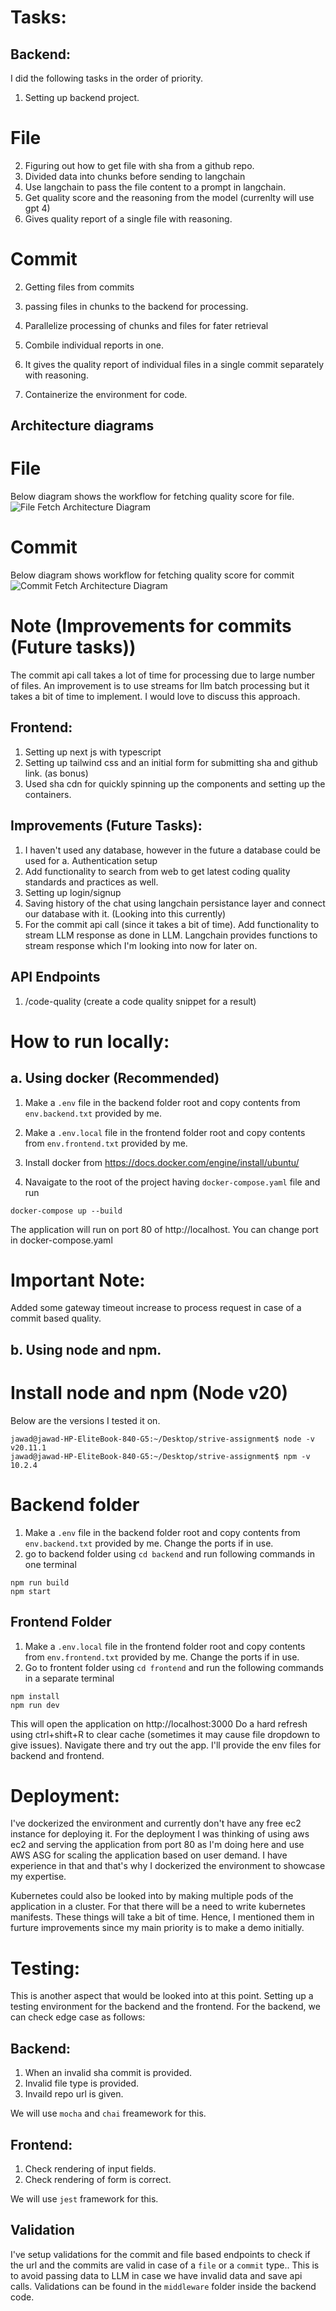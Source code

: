# Tasks:

## Backend:

I did the following tasks in the order of priority.

1. Setting up backend project.

# File

2. Figuring out how to get file with sha from a github repo.
3. Divided data into chunks before sending to langchain
4. Use langchain to pass the file content to a prompt in langchain.
5. Get quality score and the reasoning from the model (currenlty will use gpt 4)
6. Gives quality report of a single file with reasoning.

# Commit

2. Getting files from commits
3. passing files in chunks to the backend for processing.
4. Parallelize processing of chunks and files for fater retrieval
5. Combile individual reports in one.
6. It gives the quality report of individual files in a single commit separately with reasoning.

7. Containerize the environment for code.

## Architecture diagrams

# File

Below diagram shows the workflow for fetching quality score for file.
![File Fetch Architecture Diagram](./assets/architecture-backend-api-files.drawio__.png "File Fetch Architecture Diagram")

# Commit

Below diagram shows workflow for fetching quality score for commit
![Commit Fetch Architecture Diagram](./assets/architecture-backend-api-commits.drawio__.png "Commit Fetch Architecture Diagram")

# Note (Improvements for commits (Future tasks))

The commit api call takes a lot of time for processing due to large number of files.
An improvement is to use streams for llm batch processing but it takes a bit of time to implement.
I would love to discuss this approach.

## Frontend:

1. Setting up next js with typescript
2. Setting up tailwind css and an initial form for submitting sha and github link. (as bonus)
3. Used sha cdn for quickly spinning up the components and setting up the containers.

## Improvements (Future Tasks):

1. I haven't used any database, however in the future a database could be used for
   a. Authentication setup
2. Add functionality to search from web to get latest coding quality standards and practices as well.
3. Setting up login/signup
4. Saving history of the chat using langchain persistance layer and connect our database with it. (Looking into this currently)
5. For the commit api call (since it takes a bit of time). Add functionality to stream LLM response as done in LLM. Langchain provides functions to stream response which I'm looking into now for later on.

## API Endpoints

1. /code-quality
   (create a code quality snippet for a result)

# How to run locally:

## a. Using docker (Recommended)

1. Make a `.env` file in the backend folder root and copy contents from `env.backend.txt` provided by me.

2. Make a `.env.local` file in the frontend folder root and copy contents from `env.frontend.txt` provided by me.

3. Install docker from https://docs.docker.com/engine/install/ubuntu/
4. Navaigate to the root of the project having `docker-compose.yaml` file and run

```
docker-compose up --build
```

The application will run on port 80 of http://localhost. You can change port in docker-compose.yaml

# Important Note:

Added some gateway timeout increase to process request in case of a commit based quality.

## b. Using node and npm.

# Install node and npm (Node v20)

Below are the versions I tested it on.

```
jawad@jawad-HP-EliteBook-840-G5:~/Desktop/strive-assignment$ node -v
v20.11.1
jawad@jawad-HP-EliteBook-840-G5:~/Desktop/strive-assignment$ npm -v
10.2.4
```

# Backend folder

1. Make a `.env` file in the backend folder root and copy contents from `env.backend.txt` provided by me. Change the ports if in use.
2. go to backend folder using `cd backend` and run following commands in one terminal

```
npm run build
npm start
```

## Frontend Folder

1. Make a `.env.local` file in the frontend folder root and copy contents from `env.frontend.txt` provided by me. Change the ports if in use.
2. Go to frontent folder using `cd frontend` and run the following commands in a separate terminal

```
npm install
npm run dev
```

This will open the application on http://localhost:3000 Do a hard refresh using ctrl+shift+R to clear cache (sometimes it may cause file dropdown to give issues). Navigate there and try out the app.
I'll provide the env files for backend and frontend.

# Deployment:

I've dockerized the environment and currently don't have any free ec2 instance for deploying it.
For the deployment I was thinking of using aws ec2 and serving the application from port 80 as I'm doing here and use AWS ASG for scaling the application based on user demand. I have experience in that and that's why I dockerized the environment to showcase my expertise.

Kubernetes could also be looked into by making multiple pods of the application in a cluster. For that
there will be a need to write kubernetes manifests. These things will take a bit of time. Hence, I mentioned them in furture improvements since my main priority is to make a demo initially.

# Testing:

This is another aspect that would be looked into at this point. Setting up a testing environment for the backend and the frontend. For the backend, we can check edge case as follows:

## Backend:

1. When an invalid sha commit is provided.
2. Invalid file type is provided.
3. Invaild repo url is given.

We will use `mocha` and `chai` freamework for this.

## Frontend:

1. Check rendering of input fields.
2. Check rendering of form is correct.

We will use `jest` framework for this.

## Validation

I've setup validations for the commit and file based endpoints to check if the url and the commits are valid in case of a `file` or a `commit` type..
This is to avoid passing data to LLM in case we have invalid data and save api calls.
Validations can be found in the `middleware` folder inside the backend code.
